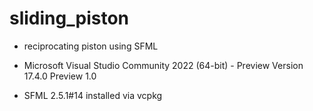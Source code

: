 # sliding_piston

- reciprocating piston using SFML

- Microsoft Visual Studio Community 2022 (64-bit) - Preview
Version 17.4.0 Preview 1.0

- SFML 2.5.1#14 installed via vcpkg
